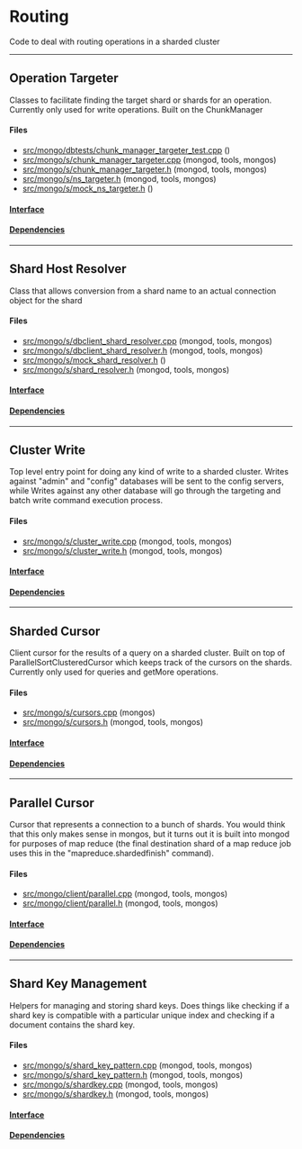 # Routing
Code to deal with routing operations in a sharded cluster


-------------

## Operation Targeter
Classes to facilitate finding the target shard or shards for an operation.  Currently only used for write operations.  Built on the ChunkManager

#### Files
- [src/mongo/dbtests/chunk\_manager\_targeter\_test.cpp](https://github.com/mongodb/mongo/tree/r2.6.0/src/mongo/dbtests/chunk_manager_targeter_test.cpp)   ()
- [src/mongo/s/chunk\_manager\_targeter.cpp](https://github.com/mongodb/mongo/tree/r2.6.0/src/mongo/s/chunk_manager_targeter.cpp)   (mongod, tools, mongos)
- [src/mongo/s/chunk\_manager\_targeter.h](https://github.com/mongodb/mongo/tree/r2.6.0/src/mongo/s/chunk_manager_targeter.h)   (mongod, tools, mongos)
- [src/mongo/s/ns\_targeter.h](https://github.com/mongodb/mongo/tree/r2.6.0/src/mongo/s/ns_targeter.h)   (mongod, tools, mongos)
- [src/mongo/s/mock\_ns\_targeter.h](https://github.com/mongodb/mongo/tree/r2.6.0/src/mongo/s/mock_ns_targeter.h)   ()

#### [Interface](interface/0)

#### [Dependencies](dependencies/0)

-------------

## Shard Host Resolver
Class that allows conversion from a shard name to an actual connection object for the shard

#### Files
- [src/mongo/s/dbclient\_shard\_resolver.cpp](https://github.com/mongodb/mongo/tree/r2.6.0/src/mongo/s/dbclient_shard_resolver.cpp)   (mongod, tools, mongos)
- [src/mongo/s/dbclient\_shard\_resolver.h](https://github.com/mongodb/mongo/tree/r2.6.0/src/mongo/s/dbclient_shard_resolver.h)   (mongod, tools, mongos)
- [src/mongo/s/mock\_shard\_resolver.h](https://github.com/mongodb/mongo/tree/r2.6.0/src/mongo/s/mock_shard_resolver.h)   ()
- [src/mongo/s/shard\_resolver.h](https://github.com/mongodb/mongo/tree/r2.6.0/src/mongo/s/shard_resolver.h)   (mongod, tools, mongos)

#### [Interface](interface/1)

#### [Dependencies](dependencies/1)

-------------

## Cluster Write
Top level entry point for doing any kind of write to a sharded cluster.  Writes against "admin" and "config" databases will be sent to the config servers, while Writes against any other database will go through the targeting and batch write command execution process.

#### Files
- [src/mongo/s/cluster\_write.cpp](https://github.com/mongodb/mongo/tree/r2.6.0/src/mongo/s/cluster_write.cpp)   (mongod, tools, mongos)
- [src/mongo/s/cluster\_write.h](https://github.com/mongodb/mongo/tree/r2.6.0/src/mongo/s/cluster_write.h)   (mongod, tools, mongos)

#### [Interface](interface/2)

#### [Dependencies](dependencies/2)

-------------

## Sharded Cursor
Client cursor for the results of a query on a sharded cluster. Built on top of ParallelSortClusteredCursor which keeps track of the cursors on the shards.  Currently only used for queries and getMore operations.

#### Files
- [src/mongo/s/cursors.cpp](https://github.com/mongodb/mongo/tree/r2.6.0/src/mongo/s/cursors.cpp)   (mongos)
- [src/mongo/s/cursors.h](https://github.com/mongodb/mongo/tree/r2.6.0/src/mongo/s/cursors.h)   (mongod, tools, mongos)

#### [Interface](interface/3)

#### [Dependencies](dependencies/3)

-------------

## Parallel Cursor
Cursor that represents a connection to a bunch of shards.  You would think that this only makes sense in mongos, but it turns out it is built into mongod for purposes of map reduce (the final destination shard of a map reduce job uses this in the "mapreduce.shardedfinish" command).

#### Files
- [src/mongo/client/parallel.cpp](https://github.com/mongodb/mongo/tree/r2.6.0/src/mongo/client/parallel.cpp)   (mongod, tools, mongos)
- [src/mongo/client/parallel.h](https://github.com/mongodb/mongo/tree/r2.6.0/src/mongo/client/parallel.h)   (mongod, tools, mongos)

#### [Interface](interface/4)

#### [Dependencies](dependencies/4)

-------------

## Shard Key Management
Helpers for managing and storing shard keys.  Does things like checking if a shard key is compatible with a particular unique index and checking if a document contains the shard key.

#### Files
- [src/mongo/s/shard\_key\_pattern.cpp](https://github.com/mongodb/mongo/tree/r2.6.0/src/mongo/s/shard_key_pattern.cpp)   (mongod, tools, mongos)
- [src/mongo/s/shard\_key\_pattern.h](https://github.com/mongodb/mongo/tree/r2.6.0/src/mongo/s/shard_key_pattern.h)   (mongod, tools, mongos)
- [src/mongo/s/shardkey.cpp](https://github.com/mongodb/mongo/tree/r2.6.0/src/mongo/s/shardkey.cpp)   (mongod, tools, mongos)
- [src/mongo/s/shardkey.h](https://github.com/mongodb/mongo/tree/r2.6.0/src/mongo/s/shardkey.h)   (mongod, tools, mongos)

#### [Interface](interface/5)

#### [Dependencies](dependencies/5)
